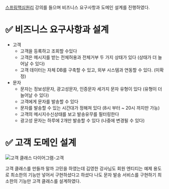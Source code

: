 [스프링핵심원리](https://www.inflearn.com/course/%EC%8A%A4%ED%94%84%EB%A7%81-%ED%95%B5%EC%8B%AC-%EC%9B%90%EB%A6%AC-%EA%B8%B0%EB%B3%B8%ED%8E%B8) 강의를 들으며 비즈니스 요구사항과 도메인 설계를 진행하였다.

# ✅ 비즈니스 요구사항과 설계

- 고객
    - 고객을 등록하고 조회할 수있다
    - 고객은 메시지를 받는 전체허용과 전체거부 두 가지 상태가 있다 (상태가 더 늘어날 수 있다)
    - 고객 데이터는 자체 DB를 구축할 수 있고, 외부 시스템과 연동할 수 있다. (미확정)
- 문자
    - 문자는 정보성문자, 광고성문자, 인증문자 세가지 문자 유형이 있다 (유형이 더 늘어날 수 있다)
    - 고객에게 문자를 발송할 수 있다
    - 문자를 발송할 수 있는 시간대가 정해져 있다 (8시 부터 ~ 20시 까지만 가능)
    - 고객의 메시지수신상태를 보고 발송유무를 필터링한다
    - 광고성 문자는 하루에 2개만 발송할 수 있다 (나중에 변경될 수 있다)

# ✅ 고객 도메인 설계

![고객 클래스 다이어그램-고객](https://github.com/user-attachments/assets/c3601734-7891-486d-afea-8f475a63b1f4)

고객 클래스를 만들까 말까 고민을 하였는데
김영한 강사님도 회원 엔티티는 예제 용도로 최소한의 기능만 넣어서 구현하셨다고 하셨다
나도 문자 발송 서비스를 구현하기 최소한의 기능만 고객 클래스를 설계하였다.